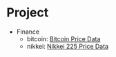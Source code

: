 # Project

- Finance
    - bitcoin: [Bitcoin Price Data](https://www.quandl.com/data/BITSTAMP/USD-USD-BITCOIN-Exchange-Rate)
    - nikkei: [Nikkei 225 Price Data](https://www.quandl.com/data/ECB/FM_M_JP_JPY_DS_EI_JAPDOWA_HSTA-Japan-Equity-index-Nikkei-225-Stock-Average-Index-Historical-close-average-of-observations-through-period-Japanese-yen-provided-by-DataStream)